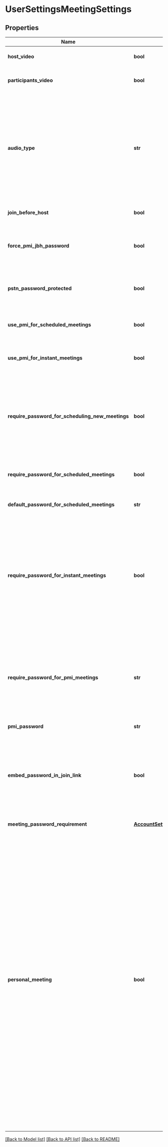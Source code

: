 # UserSettingsMeetingSettings

## Properties
Name | Type | Description | Notes
------------ | ------------- | ------------- | -------------
**host_video** | **bool** | Start meetings with host video on. | [optional] 
**participants_video** | **bool** | Start meetings with participants video on. | [optional] 
**audio_type** | **str** | Determine how participants can join the audio portion of the meeting:&lt;br&gt;&#x60;both&#x60; - Telephony and VoIP.&lt;br&gt;&#x60;telephony&#x60; - Audio PSTN telephony only.&lt;br&gt;&#x60;voip&#x60; - VoIP only.&lt;br&gt;&#x60;thirdParty&#x60; - Third party audio conference. | [optional] [default to 'voip']
**join_before_host** | **bool** | Join the meeting before host arrives. | [optional] 
**force_pmi_jbh_password** | **bool** | Require a password for personal meetings if attendees can join before host. | [optional] 
**pstn_password_protected** | **bool** | Generate and require password for participants joining by phone. | [optional] 
**use_pmi_for_scheduled_meetings** | **bool** | Use Personal Meeting ID (PMI) when scheduling a meeting  | [optional] 
**use_pmi_for_instant_meetings** | **bool** | Use Personal Meeting ID (PMI) when starting an instant meeting  | [optional] 
**require_password_for_scheduling_new_meetings** | **bool** | Require a password when scheduling new meetings.This setting is always enabled for free accounts and Pro accounts with a single host and cannot be modified for these accounts.  | [optional] 
**require_password_for_scheduled_meetings** | **bool** | Require a password for meetings which have already been scheduled  | [optional] 
**default_password_for_scheduled_meetings** | **str** | Password for already scheduled meetings  | [optional] 
**require_password_for_instant_meetings** | **bool** | Require a password for instant meetings. If you use PMI for your instant meetings, this option will be disabled. This setting is always enabled for free accounts and Pro accounts with a single host and cannot be modified for these accounts.  | [optional] 
**require_password_for_pmi_meetings** | **str** | Require a password for Personal Meeting ID (PMI). This setting is always enabled for free accounts and Pro accounts with a single host and cannot be modified for these accounts.  | [optional] 
**pmi_password** | **str** | PMI password  | [optional] 
**embed_password_in_join_link** | **bool** | If the value is set to &#x60;true&#x60;, the meeting password will be encrypted and included in the join meeting link to allow participants to join with just one click without having to enter the password.   | [optional] 
**meeting_password_requirement** | [**AccountSettingsScheduleMeetingMeetingPasswordRequirement**](AccountSettingsScheduleMeetingMeetingPasswordRequirement.md) |  | [optional] 
**personal_meeting** | **bool** | Personal Meeting Setting.&lt;br&gt;&lt;br&gt; &#x60;true&#x60;: Indicates that the **\&quot;Enable Personal Meeting ID\&quot;** setting is turned on. Users can choose to use personal meeting ID for their meetings. &lt;br&gt;&lt;br&gt; &#x60;false&#x60;: Indicates that the **\&quot;Enable Personal Meeting ID\&quot;** setting is [turned off](https://support.zoom.us/hc/en-us/articles/201362843-Personal-meeting-ID-PMI-and-personal-link#h_aa0335c8-3b06-41bc-bc1f-a8b84ef17f2a). If this setting is disabled, meetings that were scheduled with PMI will be invalid. Scheduled meetings will need to be manually updated. For Zoom Phone only:If a user has been assigned a desk phone, **\&quot;Elevate to Zoom Meeting\&quot;** on desk phone will be disabled.    | [optional] 

[[Back to Model list]](../README.md#documentation-for-models) [[Back to API list]](../README.md#documentation-for-api-endpoints) [[Back to README]](../README.md)

